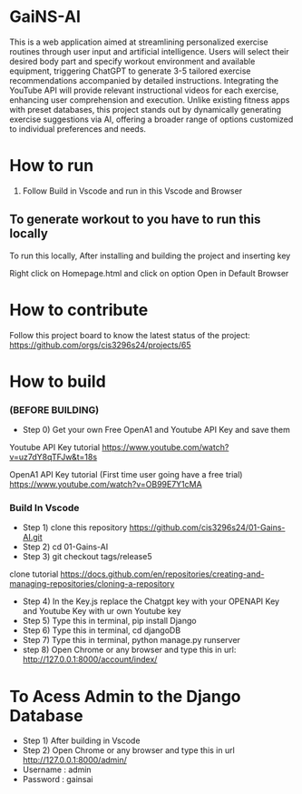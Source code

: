# GaiNS-AI

This is a web application aimed at streamlining personalized exercise routines through user input and artificial intelligence. Users will select their desired body part and specify workout environment and available equipment, triggering ChatGPT to generate 3-5 tailored exercise recommendations accompanied by detailed instructions. Integrating the YouTube API will provide relevant instructional videos for each exercise, enhancing user comprehension and execution. Unlike existing fitness apps with preset databases, this project stands out by dynamically generating exercise suggestions via AI, offering a broader range of options customized to individual preferences and needs.




# How to run
  
1. Follow Build in Vscode and run in this Vscode and Browser 


## To generate workout to you have to run this locally
To run this locally, After installing and building the project and inserting key 

Right click on Homepage.html and click on option Open in Default Browser


# How to contribute
Follow this project board to know the latest status of the project: https://github.com/orgs/cis3296s24/projects/65

# How to build
### (BEFORE BUILDING)
- Step 0) Get your own Free OpenA1 and Youtube API Key and save them 

Youtube API Key tutorial 
https://www.youtube.com/watch?v=uz7dY8qTFJw&t=18s

OpenA1 API Key tutorial (First time user going have a free trial)
https://www.youtube.com/watch?v=OB99E7Y1cMA



### Build In Vscode 
- Step 1) clone this repository https://github.com/cis3296s24/01-Gains-AI.git
- Step 2) cd 01-Gains-AI
- Step 3) git checkout tags/release5

clone tutorial https://docs.github.com/en/repositories/creating-and-managing-repositories/cloning-a-repository

- Step 4) In the Key.js replace the Chatgpt key with your OPENAPI Key and Youtube Key with ur own Youtube key
- Step 5) Type this in terminal,  pip install Django
- Step 6) Type this in terminal,  cd djangoDB
- Step 7) Type this in terminal,  python manage.py runserver
- step 8) Open Chrome or any browser and type this in url:   http://127.0.0.1:8000/account/index/

# To Acess Admin to the Django Database 
- Step 1) After building in Vscode
- Step 2) Open Chrome or any browser and type this in url http://127.0.0.1:8000/admin/
- Username : admin
- Password : gainsai
